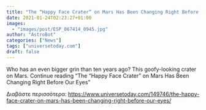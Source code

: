 ```yaml
---
title: "The “Happy Face Crater” on Mars Has Been Changing Right Before Our Eyes"
date: 2021-01-24T02:23:27+01:00
images:
  - "images/post/ESP_067414_0945.jpg"
author: "AstroBot"
categories: ["News"]
tags: ["universetoday.com"]
draft: false
---
```


Who has an even bigger grin than ten years ago? This goofy-looking crater on Mars. Continue reading “The “Happy Face Crater” on Mars Has Been Changing Right Before Our Eyes” 

Διαβάστε περισσότερα: https://www.universetoday.com/149746/the-happy-face-crater-on-mars-has-been-changing-right-before-our-eyes/
